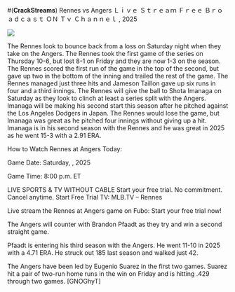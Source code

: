 #(𝐂𝐫𝐚𝐜𝐤𝐒𝐭𝐫𝐞𝐚𝐦𝐬) Rennes vs Angers Ｌｉｖｅ Ｓｔｒｅａｍ Ｆｒｅｅ Ｂｒｏａｄｃａｓｔ ＯＮ Ｔｖ Ｃｈａｎｎｅｌ , 2025  
  
  
[![](https://i.imgur.com/qSNzIqt.png)](https://movie.rssnews.media/vLHHJXBR.php)  
  
The Rennes look to bounce back from a loss on Saturday night when they take on the Angers. The Rennes took the first game of the series on Thursday 10-6, but lost 8-1 on Friday and they are now 1-3 on the season. The Rennes scored the first run of the game in the top of the second, but gave up two in the bottom of the inning and trailed the rest of the game. The Rennes managed just three hits and Jameson Taillon gave up six runs in four and a third innings. The Rennes will give the ball to Shota Imanaga on Saturday as they look to clinch at least a series split with the Angers. Imanaga will be making his second start this season after he pitched against the Los Angeles Dodgers in Japan. The Rennes would lose the game, but Imanaga was great as he pitched four innings without giving up a hit. Imanaga is in his second season with the Rennes and he was great in 2025 as he went 15-3 with a 2.91 ERA.

How to Watch Rennes at Angers Today:

Game Date: Saturday, , 2025

Game Time: 8:00 p.m. ET

LIVE SPORTS & TV WITHOUT CABLE
Start your free trial. No commitment. Cancel anytime.
Start Free Trial
TV: MLB.TV – Rennes

Live stream the Rennes at Angers game on Fubo: Start your free trial now!

The Angers will counter with Brandon Pfaadt as they try and win a second straight game.

Pfaadt is entering his third season with the Angers. He went 11-10 in 2025 with a 4.71 ERA. He struck out 185 last season and walked just 42.

The Angers have been led by Eugenio Suarez in the first two games. Suarez hit a pair of two-run home runs in the win on Friday and is hitting .429 through two games. [GNOGhyT]